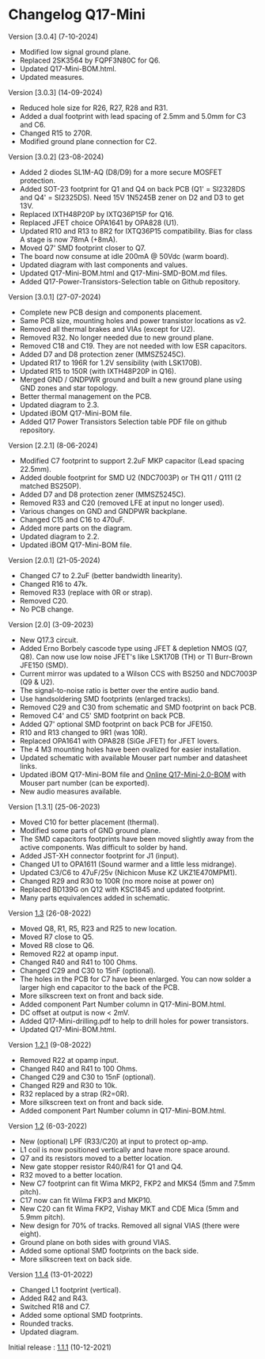 # Changelog Q17-Mini

Version [3.0.4] (7-10-2024)

- Modified low signal ground plane.
- Replaced 2SK3564 by FQPF3N80C for Q6.
- Updated Q17-Mini-BOM.html.
- Updated measures.

Version [3.0.3] (14-09-2024)

- Reduced hole size for R26, R27, R28 and R31.
- Added a dual footprint with lead spacing of 2.5mm and 5.0mm for C3 and C6.
- Changed R15 to 270R.
- Modified ground plane connection for C2.

Version [3.0.2] (23-08-2024)

- Added 2 diodes SL1M-AQ (D8/D9) for a more secure MOSFET protection.
- Added SOT-23 footprint for Q1 and Q4 on back PCB (Q1' = SI2328DS and Q4' = SI2325DS). Need 15V 1N5245B zener on D2 and D3 to get 13V.
- Replaced IXTH48P20P by IXTQ36P15P for Q16.
- Replaced JFET choice OPA1641 by OPA828 (U1).
- Updated R10 and R13 to 8R2 for IXTQ36P15 compatibility. Bias for class A stage is now 78mA (+8mA).
- Moved Q7' SMD footprint closer to Q7.
- The board now consume at idle 200mA @ 50Vdc (warm board).
- Updated diagram with last components and values.
- Updated Q17-Mini-BOM.html and Q17-Mini-SMD-BOM.md files.
- Added Q17-Power-Transistors-Selection table on Github repository.

Version [3.0.1] (27-07-2024)

- Complete new PCB design and components placement.
- Same PCB size, mounting holes and power transistor locations as v2.
- Removed all thermal brakes and VIAs (except for U2).
- Removed R32. No longer needed due to new ground plane.
- Removed C18 and C19. They are not needed with low ESR capacitors.
- Added D7 and D8 protection zener (MMSZ5245C).
- Updated R17 to 196R for 1.2V sensibility (with LSK170B).
- Updated R15 to 150R (with IXTH48P20P in Q16).
- Merged GND / GNDPWR ground and built a new ground plane using GND zones and star topology.
- Better thermal management on the PCB.
- Updated diagram to 2.3.
- Updated iBOM Q17-Mini-BOM file.
- Added Q17 Power Transistors Selection table PDF file on github repository.

Version [2.2.1] (8-06-2024)

- Modified C7 footprint to support 2.2uF MKP capacitor (Lead spacing 22.5mm).
- Added double footprint for SMD U2 (NDC7003P) or TH Q11 / Q111 (2 matched BS250P).
- Added D7 and D8 protection zener (MMSZ5245C).
- Removed R33 and C20 (removed LFE at input no longer used).
- Various changes on GND and GNDPWR backplane.
- Changed C15 and C16 to 470uF.
- Added more parts on the diagram.
- Updated diagram to 2.2.
- Updated iBOM Q17-Mini-BOM file.

Version [2.0.1] (21-05-2024)

- Changed C7 to 2.2uF (better bandwidth linearity).
- Changed R16 to 47k.
- Removed R33 (replace with 0R or strap).
- Removed C20.
- No PCB change.

Version [2.0] (3-09-2023)

- New Q17.3 circuit.
- Added Erno Borbely cascode type using JFET & depletion NMOS (Q7, Q8). Can now use low noise JFET's like LSK170B (TH) or TI Burr-Brown JFE150 (SMD).
- Current mirror was updated to a Wilson CCS with BS250 and NDC7003P (Q9 & U2).
- The signal-to-noise ratio is better over the entire audio band.
- Use handsoldering SMD footprints (enlarged tracks).
- Removed C29 and C30 from schematic and SMD footprint on back PCB.
- Removed C4' and C5' SMD footprint on back PCB.
- Added Q7' optional SMD footprint on back PCB for JFE150.
- R10 and R13 changed to 9R1 (was 10R).
- Replaced OPA1641 with OPA828 (SiGe JFET) for JFET lovers.
- The 4 M3 mounting holes have been ovalized for easier installation.
- Updated schematic with available Mouser part number and datasheet links.
- Updated iBOM Q17-Mini-BOM file and <a href="https://audio.cyberkata.org/Q17-Mini-2.0.html">Online Q17-Mini-2.0-BOM</a> with Mouser part number (can be exported).
- New audio measures available.

Version [1.3.1] (25-06-2023)
- Moved C10 for better placement (thermal).
- Modified some parts of GND ground plane.
- The SMD capacitors footprints have been moved slightly away from the active components. Was difficult to solder by hand.
- Added JST-XH connector footprint for J1 (input).
- Changed U1 to OPA1611 (Sound warmer and a little less midrange).
- Updated C3/C6 to 47uF/25v (Nichicon Muse KZ UKZ1E470MPM1).
- Changed R29 and R30 to 100R (no more noise at power on)
- Replaced BD139G on Q12 with KSC1845 and updated footprint.
- Many parts equivalences added in schematic.

Version [1.3](https://github.com/stefaweb/Q17-a-QUAD405-audiophile-approach/commit/e14c5743dc9d61eb0646178def298882dcf551b0) (26-08-2022)

- Moved Q8, R1, R5, R23 and R25 to new location.
- Moved R7 close to Q5.
- Moved R8 close to Q6.
- Removed R22 at opamp input.
- Changed R40 and R41 to 100 Ohms.
- Changed C29 and C30 to 15nF (optional).
- The holes in the PCB for C7 have been enlarged. You can now solder a larger high end capacitor to the back of the PCB.
- More silkscreen text on front and back side.
- Added component Part Number column in Q17-Mini-BOM.html.
- DC offset at output is now < 2mV.
- Added Q17-Mini-drilling.pdf to help to drill holes for power transistors.
- Updated Q17-Mini-BOM.html.

Version [1.2.1](https://github.com/stefaweb/Q17-a-QUAD405-audiophile-approach/commit/6671ab5b4a45497aaad0a56b8615fdbb069a5a3f) (9-08-2022)

- Removed R22 at opamp input.
- Changed R40 and R41 to 100 Ohms.
- Changed C29 and C30 to 15nF (optional).
- Changed R29 and R30 to 10k.
- R32 replaced by a strap (R2=0R).
- More silkscreen text on front and back side.
- Added component Part Number column in Q17-Mini-BOM.html.

Version [1.2](https://github.com/stefaweb/Q17-a-QUAD405-audiophile-approach/tree/8caf9e90742d23102cca4e3eea3342eca072945a) (6-03-2022)

- New (optional) LPF (R33/C20) at input to protect op-amp.
- L1 coil is now positioned vertically and have more space around.
- Q7 and its resistors moved to a better location.
- New gate stopper resistor R40/R41 for Q1 and Q4.
- R32 moved to a better location.
- New C7 footprint can fit Wima MKP2, FKP2 and MKS4 (5mm and 7.5mm pitch).
- C17 now can fit Wilma FKP3 and MKP10.
- New C20 can fit Wima FKP2, Vishay MKT and CDE Mica (5mm and 5.9mm pitch).
- New design for 70% of tracks. Removed all signal VIAS (there were eight).
- Ground plane on both sides with ground VIAS.
- Added some optional SMD footprints on the back side.
- More silkscreen text on back side.

Version [1.1.4](https://github.com/stefaweb/Q17-a-QUAD405-audiophile-approach/tree/5d390576078fdaf95bd449d5fe2e2c45a9edb5e6) (13-01-2022)

- Changed L1 footprint (vertical).
- Added R42 and R43.
- Switched R18 and C7.
- Added some optional SMD footprints.
- Rounded tracks.
- Updated diagram.

Initial release : [1.1.1](https://github.com/stefaweb/Q17-a-QUAD405-audiophile-approach/tree/8860557ad7c0319b1982263380b270c39a1ce374) (10-12-2021)
